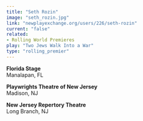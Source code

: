 ```yaml
---
title: "Seth Rozin"
image: "seth_rozin.jpg"
link: "newplayexchange.org/users/226/seth-rozin"
current: "false"
related:
- Rolling World Premieres
play: "Two Jews Walk Into a War"
type: "rolling_premier"
---
```


**Florida Stage**\
Manalapan, FL

**Playwrights Theatre of New Jersey**\
Madison, NJ

**New Jersey Repertory Theatre**\
Long Branch, NJ
